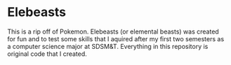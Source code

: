 # Elebeasts
This is a rip off of Pokemon. Elebeasts (or elemental beasts) was created for fun and to test some skills that I aquired after my first two semesters
as a computer science major at SDSM&amp;T. Everything in this repository is original code that I created.
